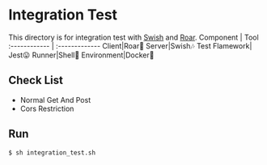 # Integration Test
This directory is for integration test with [Swish](https://github.com/NoCtrlZ/swish) and [Roar](https://github.com/NoCtrlZ/roar).
Component | Tool
:------------ | :-------------
Client|Roar🐯
Server|Swish🎶
Test Flamework| Jest😛
Runner|Shell🐚
Environment|Docker🐳

## Check List
- Normal Get And Post
- Cors Restriction

## Run
```
$ sh integration_test.sh
```
